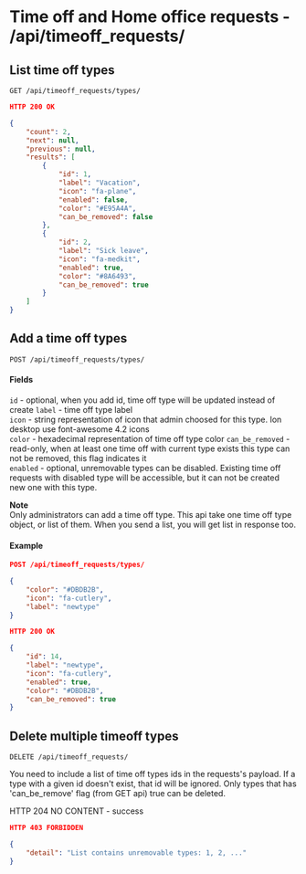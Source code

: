 Time off and Home office requests - /api/timeoff_requests/
==========================================================

## List time off types

`GET /api/timeoff_requests/types/`

```json
HTTP 200 OK

{
    "count": 2,
    "next": null,
    "previous": null,
    "results": [
        {
            "id": 1,
            "label": "Vacation",
            "icon": "fa-plane",
            "enabled": false,
            "color": "#E95A4A",
            "can_be_removed": false
        },
        {
            "id": 2,
            "label": "Sick leave",
            "icon": "fa-medkit",
            "enabled": true,
            "color": "#8A6493",
            "can_be_removed": true
        }
    ]
}

```


## Add a time off types

`POST /api/timeoff_requests/types/`

#### Fields

`id`    - optional, when you add id, time off type will be updated instead of create
`label` - time off type label  
`icon`  - string representation of icon that admin choosed for this type. Ion desktop use font-awesome 4.2 icons  
`color` - hexadecimal representation of time off type color
`can_be_removed` - read-only, when at least one time off with current type exists this type can not be removed, this flag indicates it  
`enabled` - optional, unremovable types can be disabled. Existing time off requests with disabled type will be accessible, but it can not be created new one with this type.  

__Note__  
Only administrators can add a time off type. This api take one time off type object, or list of them. When you send a list, you will get list in response too.

#### Example

```json
POST /api/timeoff_requests/types/

{
    "color": "#DBDB2B",
    "icon": "fa-cutlery",
    "label": "newtype"
}
```

```json
HTTP 200 OK

{
    "id": 14,
    "label": "newtype",
    "icon": "fa-cutlery",
    "enabled": true,
    "color": "#DBDB2B",
    "can_be_removed": true
}

```

## Delete multiple timeoff types

`DELETE /api/timeoff_requests/`

You need to include a list of time off types ids in the requests's payload.
If a type with a given id doesn't exist, that id will be ignored.
Only types that has 'can_be_remove' flag (from GET api) true can be deleted.

HTTP 204 NO CONTENT - success
```json
HTTP 403 FORBIDDEN

{
    "detail": "List contains unremovable types: 1, 2, ..."
}

```

